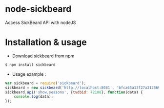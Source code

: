 node-sickbeard
==============

Access SickBeard API with nodeJS


# Installation & usage

- Download sickbeard from npm
```bash
$ npm install sickbeard
```

- Usage example :
```javascript
var sickbeard = require('sickbeard');
sickbeard = new sickbeard('http://localhost:8081', 'bfca65a13f27a312569ea69cfc52251c');
sickbeard.api('show.seasons', {tvdbid: 72108}, function(data) {
    console.log(data);
});
```
